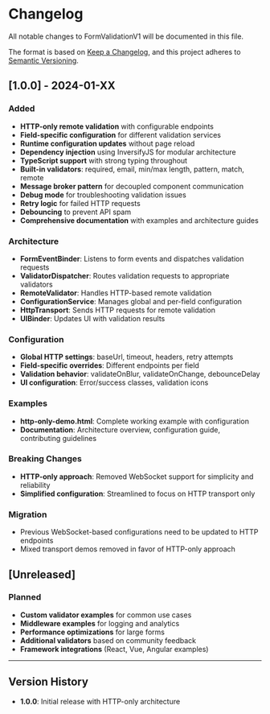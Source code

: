 # Changelog

All notable changes to FormValidationV1 will be documented in this file.

The format is based on [Keep a Changelog](https://keepachangelog.com/en/1.0.0/),
and this project adheres to [Semantic Versioning](https://semver.org/spec/v2.0.0.html).

## [1.0.0] - 2024-01-XX

### Added
- **HTTP-only remote validation** with configurable endpoints
- **Field-specific configuration** for different validation services
- **Runtime configuration updates** without page reload
- **Dependency injection** using InversifyJS for modular architecture
- **TypeScript support** with strong typing throughout
- **Built-in validators**: required, email, min/max length, pattern, match, remote
- **Message broker pattern** for decoupled component communication
- **Debug mode** for troubleshooting validation issues
- **Retry logic** for failed HTTP requests
- **Debouncing** to prevent API spam
- **Comprehensive documentation** with examples and architecture guides

### Architecture
- **FormEventBinder**: Listens to form events and dispatches validation requests
- **ValidatorDispatcher**: Routes validation requests to appropriate validators
- **RemoteValidator**: Handles HTTP-based remote validation
- **ConfigurationService**: Manages global and per-field configuration
- **HttpTransport**: Sends HTTP requests for remote validation
- **UIBinder**: Updates UI with validation results

### Configuration
- **Global HTTP settings**: baseUrl, timeout, headers, retry attempts
- **Field-specific overrides**: Different endpoints per field
- **Validation behavior**: validateOnBlur, validateOnChange, debounceDelay
- **UI configuration**: Error/success classes, validation icons

### Examples
- **http-only-demo.html**: Complete working example with configuration
- **Documentation**: Architecture overview, configuration guide, contributing guidelines

### Breaking Changes
- **HTTP-only approach**: Removed WebSocket support for simplicity and reliability
- **Simplified configuration**: Streamlined to focus on HTTP transport only

### Migration
- Previous WebSocket-based configurations need to be updated to HTTP endpoints
- Mixed transport demos removed in favor of HTTP-only approach

## [Unreleased]

### Planned
- **Custom validator examples** for common use cases
- **Middleware examples** for logging and analytics
- **Performance optimizations** for large forms
- **Additional validators** based on community feedback
- **Framework integrations** (React, Vue, Angular examples)

---

## Version History

- **1.0.0**: Initial release with HTTP-only architecture 